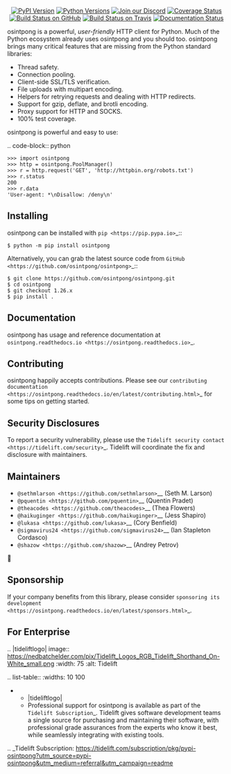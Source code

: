    <p align="center">
      <a href="https://pypi.org/project/osintpong"><img alt="PyPI Version" src="https://img.shields.io/pypi/v/osintpong.svg?maxAge=86400" /></a>
      <a href="https://pypi.org/project/osintpong"><img alt="Python Versions" src="https://img.shields.io/pypi/pyversions/osintpong.svg?maxAge=86400" /></a>
      <a href="https://discord.gg/CHEgCZN"><img alt="Join our Discord" src="https://img.shields.io/discord/756342717725933608?color=%237289da&label=discord" /></a>
      <a href="https://codecov.io/gh/osintpong/osintpong"><img alt="Coverage Status" src="https://img.shields.io/codecov/c/github/osintpong/osintpong.svg" /></a>
      <a href="https://github.com/osintpong/osintpong/actions?query=workflow%3ACI"><img alt="Build Status on GitHub" src="https://github.com/osintpong/osintpong/workflows/CI/badge.svg" /></a>
      <a href="https://travis-ci.org/osintpong/osintpong"><img alt="Build Status on Travis" src="https://travis-ci.org/osintpong/osintpong.svg?branch=master" /></a>
      <a href="https://osintpong.readthedocs.io"><img alt="Documentation Status" src="https://readthedocs.org/projects/osintpong/badge/?version=latest" /></a>
   </p>

osintpong is a powerful, *user-friendly* HTTP client for Python. Much of the
Python ecosystem already uses osintpong and you should too.
osintpong brings many critical features that are missing from the Python
standard libraries:

- Thread safety.
- Connection pooling.
- Client-side SSL/TLS verification.
- File uploads with multipart encoding.
- Helpers for retrying requests and dealing with HTTP redirects.
- Support for gzip, deflate, and brotli encoding.
- Proxy support for HTTP and SOCKS.
- 100% test coverage.

osintpong is powerful and easy to use:

.. code-block:: python

    >>> import osintpong
    >>> http = osintpong.PoolManager()
    >>> r = http.request('GET', 'http://httpbin.org/robots.txt')
    >>> r.status
    200
    >>> r.data
    'User-agent: *\nDisallow: /deny\n'


Installing
----------

osintpong can be installed with `pip <https://pip.pypa.io>`_::

    $ python -m pip install osintpong

Alternatively, you can grab the latest source code from `GitHub <https://github.com/osintpong/osintpong>`_::

    $ git clone https://github.com/osintpong/osintpong.git
    $ cd osintpong
    $ git checkout 1.26.x
    $ pip install .


Documentation
-------------

osintpong has usage and reference documentation at `osintpong.readthedocs.io <https://osintpong.readthedocs.io>`_.


Contributing
------------

osintpong happily accepts contributions. Please see our
`contributing documentation <https://osintpong.readthedocs.io/en/latest/contributing.html>`_
for some tips on getting started.


Security Disclosures
--------------------

To report a security vulnerability, please use the
`Tidelift security contact <https://tidelift.com/security>`_.
Tidelift will coordinate the fix and disclosure with maintainers.


Maintainers
-----------

- `@sethmlarson <https://github.com/sethmlarson>`__ (Seth M. Larson)
- `@pquentin <https://github.com/pquentin>`__ (Quentin Pradet)
- `@theacodes <https://github.com/theacodes>`__ (Thea Flowers)
- `@haikuginger <https://github.com/haikuginger>`__ (Jess Shapiro)
- `@lukasa <https://github.com/lukasa>`__ (Cory Benfield)
- `@sigmavirus24 <https://github.com/sigmavirus24>`__ (Ian Stapleton Cordasco)
- `@shazow <https://github.com/shazow>`__ (Andrey Petrov)

👋


Sponsorship
-----------

If your company benefits from this library, please consider `sponsoring its
development <https://osintpong.readthedocs.io/en/latest/sponsors.html>`_.


For Enterprise
--------------

.. |tideliftlogo| image:: https://nedbatchelder.com/pix/Tidelift_Logos_RGB_Tidelift_Shorthand_On-White_small.png
   :width: 75
   :alt: Tidelift

.. list-table::
   :widths: 10 100

   * - |tideliftlogo|
     - Professional support for osintpong is available as part of the `Tidelift
       Subscription`_.  Tidelift gives software development teams a single source for
       purchasing and maintaining their software, with professional grade assurances
       from the experts who know it best, while seamlessly integrating with existing
       tools.

.. _Tidelift Subscription: https://tidelift.com/subscription/pkg/pypi-osintpong?utm_source=pypi-osintpong&utm_medium=referral&utm_campaign=readme
